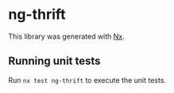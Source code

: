 # ng-thrift

This library was generated with [Nx](https://nx.dev).

## Running unit tests

Run `nx test ng-thrift` to execute the unit tests.
